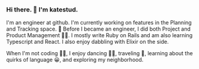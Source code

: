 ### Hi there. 👋 I'm katestud.

I'm an engineer at github. I'm currently working on features in the Planning and Tracking space. 📝 Before I became an engineer, I did both Project and Product Management 💁‍♀️. I mostly write Ruby on Rails and am also learning Typescript and React. I also enjoy dabbling with Elixir on the side.

When I'm not coding 👩‍💻, I enjoy dancing 👯‍♀️, traveling 🛫, learning about the quirks of language 😀, and exploring my neighborhood.

<!--
**katestud/katestud** is a ✨ _special_ ✨ repository because its `README.md` (this file) appears on your GitHub profile.

Here are some ideas to get you started:

- 🔭 I’m currently working on ...
- 🌱 I’m currently learning ...
- 👯 I’m looking to collaborate on ...
- 🤔 I’m looking for help with ...
- 💬 Ask me about ...
- 📫 How to reach me: ...
- 😄 Pronouns: ...
- ⚡ Fun fact: ...
-->
